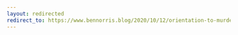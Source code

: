 ```yaml
---
layout: redirected
redirect_to: https://www.bennorris.blog/2020/10/12/orientation-to-murder.html
---
```

